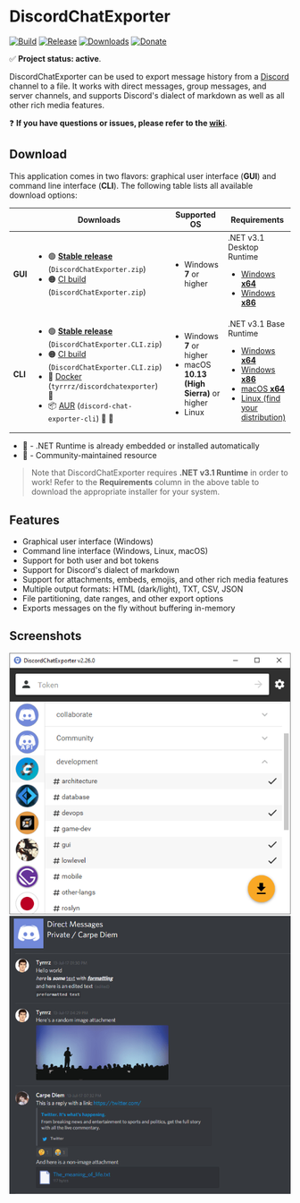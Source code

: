 # DiscordChatExporter

[![Build](https://github.com/Tyrrrz/DiscordChatExporter/workflows/CI/badge.svg?branch=master)](https://github.com/Tyrrrz/DiscordChatExporter/actions)
[![Release](https://img.shields.io/github/release/Tyrrrz/DiscordChatExporter.svg)](https://github.com/Tyrrrz/DiscordChatExporter/releases)
[![Downloads](https://img.shields.io/github/downloads/Tyrrrz/DiscordChatExporter/total.svg)](https://github.com/Tyrrrz/DiscordChatExporter/releases)
[![Donate](https://img.shields.io/badge/donate-$$$-purple.svg)](https://tyrrrz.me/donate)

✅ **Project status: active**.

DiscordChatExporter can be used to export message history from a [Discord](https://discord.com) channel to a file.
It works with direct messages, group messages, and server channels, and supports Discord's dialect of markdown as well as all other rich media features.

❓ **If you have questions or issues, please refer to the [wiki](https://github.com/Tyrrrz/DiscordChatExporter/wiki)**.

## Download

This application comes in two flavors: graphical user interface (**GUI**) and command line interface (**CLI**).
The following table lists all available download options:

<table>
  <thead>
    <tr>
      <th></th>
      <th>Downloads</th>
      <th>Supported OS</th>
      <th>Requirements</th>
    </tr>
  </thead>
  <tbody>
    <tr>
      <td><b>GUI</b></td>
      <td>
        <ul>
          <li>🟢 <b><a href="https://github.com/Tyrrrz/DiscordChatExporter/releases/latest">Stable release</a></b> (<code>DiscordChatExporter.zip</code>)</li>
          <li>🟠 <a href="https://github.com/Tyrrrz/DiscordChatExporter/actions?query=workflow%3ACI">CI build</a> (<code>DiscordChatExporter.zip</code>)</li>
        </ul>
      </td>
      <td>
        <ul>
          <li>Windows <b>7</b> or higher</li>
        </ul>
      </td>
      <td>
        <div>.NET v3.1 Desktop Runtime</div>
        <ul>
          <li><a href="https://dotnet.microsoft.com/download/dotnet-core/thank-you/runtime-desktop-3.1.0-windows-x64-installer">Windows <b>x64</b></a></li>
          <li><a href="https://dotnet.microsoft.com/download/dotnet-core/thank-you/runtime-desktop-3.1.0-windows-x86-installer">Windows <b>x86</b></a></li>
        </ul>
      </td>
    </tr>
    <tr>
      <td><b>CLI</b></td>
      <td>
        <ul>
          <li>🟢 <b><a href="https://github.com/Tyrrrz/DiscordChatExporter/releases/latest">Stable release</a></b> (<code>DiscordChatExporter.CLI.zip</code>)</li>
          <li>🟠 <a href="https://github.com/Tyrrrz/DiscordChatExporter/actions?query=workflow%3ACI">CI build</a> (<code>DiscordChatExporter.CLI.zip</code>)</li>
          <li>🐋 <a href="https://hub.docker.com/r/tyrrrz/discordchatexporter">Docker</a> (<code>tyrrrz/discordchatexporter</code>) 🚀</li>
          <li>📦 <a href="https://aur.archlinux.org/packages/discord-chat-exporter-cli">AUR</a> (<code>discord-chat-exporter-cli</code>) 🚀 🦄</li>
        </ul>
      </td>
      <td>
        <ul>
          <li>Windows <b>7</b> or higher</li>
          <li>macOS <b>10.13 (High Sierra)</b> or higher</li>
          <li>Linux</li>
        </ul>
      </td>
      <td>
        <div>.NET v3.1 Base Runtime</div>
        <ul>
          <li><a href="https://dotnet.microsoft.com/download/dotnet-core/thank-you/runtime-desktop-3.1.0-windows-x64-installer">Windows <b>x64</b></a></li>
          <li><a href="https://dotnet.microsoft.com/download/dotnet-core/thank-you/runtime-desktop-3.1.0-windows-x86-installer">Windows <b>x86</b></a></li>
          <li><a href="https://dotnet.microsoft.com/download/dotnet-core/thank-you/runtime-3.1.0-macos-x64-installer">macOS <b>x64</b></a></li>
          <li><a href="https://docs.microsoft.com/en-us/dotnet/core/install/linux">Linux (find your distribution)</a></li>
        </ul>
      </td>
    </tr>
  </tbody>
</table>

- 🚀 - .NET Runtime is already embedded or installed automatically
- 🦄 - Community-maintained resource

> Note that DiscordChatExporter requires **.NET v3.1 Runtime** in order to work!
Refer to the **Requirements** column in the above table to download the appropriate installer for your system.

## Features

- Graphical user interface (Windows)
- Command line interface (Windows, Linux, macOS)
- Support for both user and bot tokens
- Support for Discord's dialect of markdown
- Support for attachments, embeds, emojis, and other rich media features
- Multiple output formats: HTML (dark/light), TXT, CSV, JSON
- File partitioning, date ranges, and other export options
- Exports messages on the fly without buffering in-memory

## Screenshots

![channel list](.screenshots/list.png)
![rendered output](.screenshots/output.png)
